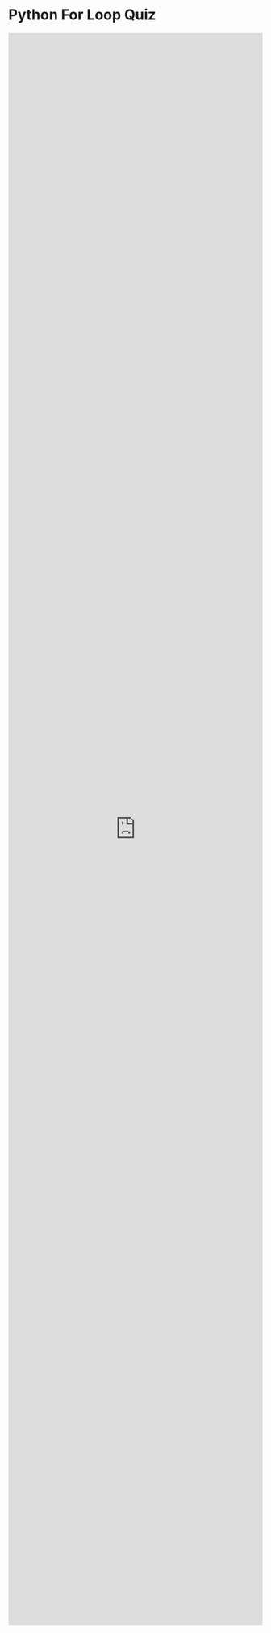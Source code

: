 # Python For Loop Quiz

<iframe src="https://docs.google.com/forms/d/e/1FAIpQLSeZJ5GdqAvP8lmDKEISeRRvq-E7J10pTvoY5QMPoykg2bUwRA/viewform?embedded=true" width="100%" height="3156" frameborder="0" marginheight="0" marginwidth="0">Loading…</iframe>